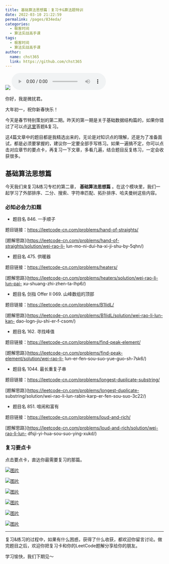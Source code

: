 ```yaml
---
title: 基础算法思想篇：复习卡&算法题特训
date: 2022-03-10 21:22:59
permalink: /pages/834eda/
categories: 
  - 极客时间
  - 算法实战高手课
tags: 
  - 极客时间
  - 算法实战高手课
author: 
  name: chst365
  link: https://github.com/chst365
---
```

![](https://cdn.jsdelivr.net/gh/chst365/bolgImgs/imgs/topImgs/451.jpg)
<audio title="即学即练.基础算法思想篇：复习卡&算法题特训" src="https://static001.geekbang.org/resource/audio/6a/c3/6a9a6b83c3bfa29b8cb50146d5a808c3.mp3" controls="controls"></audio> 


你好，我是微扰君。

大年初一，祝你新春快乐！

今天是春节特别策划的第二期。昨天的第一期是关于基础数据结构篇的，如果你错过了可以点[这里](https://time.geekbang.org/column/article/483263)答题&复习。

这4篇文章中的题目都是我精选出来的，无论是对知识点的理解，还是为了准备面试，都是必须要掌握的，建议你一定要全部手写练习。如果一遍搞不定，你可以点击对应章节的要点卡，再复习一下文章，多看几遍，结合题目反复练习，一定会收获很多。

## 基础算法思想篇

今天我们来复习&练习专栏的第二章， **基础算法思想篇** 。在这个模块里，我们一起学习了外部排序、二分、搜索、字符串匹配、拓扑排序、哈夫曼树这些内容。

### 必知必会力扣题

  * 题目名 846. 一手顺子

题目链接：<https://leetcode-cn.com/problems/hand-of-straights/>

[题解思路](https://leetcode-cn.com/problems/hand-of-straights/solution/wei-rao-li-
lun-mo-ni-dui-ha-xi-ji-shu-by-5qhn/)

  * 题目名 475. 供暖器

题目链接：<https://leetcode-cn.com/problems/heaters/>

[题解思路](https://leetcode-cn.com/problems/heaters/solution/wei-rao-li-lun-pai-
xu-shuang-zhi-zhen-ta-lhp6/)

  * 题目名 剑指 Offer II 069. 山峰数组的顶部

题目链接：<https://leetcode-cn.com/problems/B1IidL/>

[题解思路](https://leetcode-cn.com/problems/B1IidL/solution/wei-rao-li-lun-kan-
dao-logn-jiu-shi-er-f-csom/)

  * 题目名 162. 寻找峰值

题目链接：<https://leetcode-cn.com/problems/find-peak-element/>

[题解思路](https://leetcode-cn.com/problems/find-peak-element/solution/wei-rao-li-
lun-er-fen-sou-suo-yue-guo-sh-7sk6/)

  * 题目名 1044. 最长重复子串

题目链接：<https://leetcode-cn.com/problems/longest-duplicate-substring/>

[题解思路](https://leetcode-cn.com/problems/longest-duplicate-
substring/solution/wei-rao-li-lun-rabin-karp-er-fen-sou-suo-3c22/)

  * 题目名 851. 喧闹和富有

题目链接：<https://leetcode-cn.com/problems/loud-and-rich/>

[题解思路](https://leetcode-cn.com/problems/loud-and-rich/solution/wei-rao-li-lun-
dfsji-yi-hua-sou-suo-ying-xukd/)

### 复习要点卡

点击要点卡，直达你最需要复习的那篇。

[![图片](https://static001.geekbang.org/resource/image/2f/be/2f7dd9yy0e7821a85b92af739b172ebe.jpg?wh=1242x2208)](https://time.geekbang.org/column/article/472750)

[![图片](https://static001.geekbang.org/resource/image/cb/30/cbeb20f595e0bcaf2fe565f19c5a0d30.jpg?wh=1242x2208)](https://time.geekbang.org/column/article/473255)

[![图片](https://static001.geekbang.org/resource/image/01/19/01c531fd691d9cf7f12873dcdc26ab19.jpg?wh=1242x2208)](https://time.geekbang.org/column/article/474363)

[![图片](https://static001.geekbang.org/resource/image/d4/5d/d456ac686e35f51b5yy9dff53f97185d.jpg?wh=1242x2208)](https://time.geekbang.org/column/article/474446)

[![图片](https://static001.geekbang.org/resource/image/a6/f1/a67e460a6f099dacb85ed9fb614c36f1.jpg?wh=1242x2208)](https://time.geekbang.org/column/article/475478)

[![图片](https://static001.geekbang.org/resource/image/1c/e8/1ca8bf14690c306c1c1fea32396906e8.jpg?wh=1242x2208)](https://time.geekbang.org/column/article/476001)

* * *

复习&练习的过程中，如果有什么困惑，获得了什么收获，都欢迎你留言讨论。做完题目之后，欢迎你把复习卡和你的LeetCode题解分享给你的朋友。

学习愉快，我们下期见～

